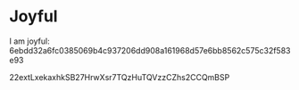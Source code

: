 # Joyful

I am joyful: 6ebdd32a6fc0385069b4c937206dd908a161968d57e6bb8562c575c32f583e93


22extLxekaxhkSB27HrwXsr7TQzHuTQVzzCZhs2CCQmBSP